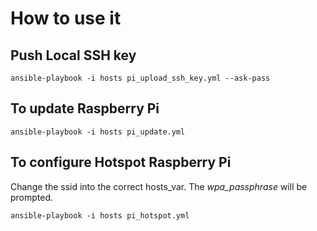 # How to use it

## Push Local SSH key

    ansible-playbook -i hosts pi_upload_ssh_key.yml --ask-pass

## To update Raspberry Pi

    ansible-playbook -i hosts pi_update.yml

## To configure Hotspot Raspberry Pi

Change the ssid into the correct hosts_var.
The _wpa_passphrase_ will be prompted. 


    ansible-playbook -i hosts pi_hotspot.yml 

